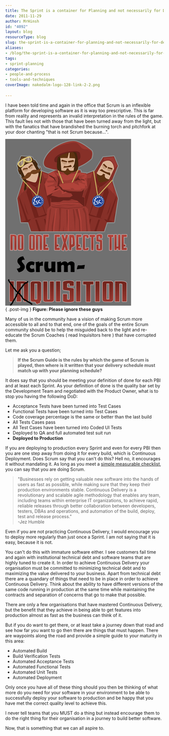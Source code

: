 ```yaml
---
title: The Sprint is a container for Planning and not necessarily for Delivery
date: 2011-11-29
author: MrHinsh
id: "4092"
layout: blog
resourceType: blog
slug: the-sprint-is-a-container-for-planning-and-not-necessarily-for-delivery
aliases:
- /blog/the-sprint-is-a-container-for-planning-and-not-necessarily-for-delivery
tags:
- sprint-planning
categories:
- people-and-process
- tools-and-techniques
coverImage: nakedalm-logo-128-link-2-2.png

---
```



I have been told time and again in the office that Scrum is an inflexible platform for developing software as it is way too prescriptive. This is far from reality and represents an invalid interpretation in the rules of the game. This fault lies not with those that have been turned away from the light, but with the fanatics that have brandished the burning torch and pitchfork at your door chanting "that is not Scrum because...".

[![Image(1)](images/Image1_thumb-1-1.png "Image(1)")](http://blog.hinshelwood.com/files/2011/11/Image1.png)  
{ .post-img }
**Figure: Please ignore these guys**

Many of us in the community have a vision of making Scrum more accessible to all and to that end, one of the goals of the entire Scrum community should be to help the misguided back to the light and re-educate the Scrum Coaches ( read Inquisitors here ) that have corrupted them.

Let me ask you a question;

> **If the Scrum Guide is the rules by which the game of Scrum is played, then where is it written that your delivery schedule must match up with your planning schedule?**

It does say that you should be meeting your definition of done for each PBI and at least each Sprint. As your definition of done is the quality bar set by the Development Team and negotiated with the Product Owner, what is to stop you having the following DoD:

- Acceptance Tests have been turned into Test Cases
- Functional Tests have been turned into Test Cases
- Code coverage percentage is the same or better than the last build
- All Tests Cases pass
- All Test Cases have been turned into Coded UI Tests
- Deployed to QA and full automated test suit run
- **Deployed to Production**

If you are deploying to production every Sprint and even for every PBI then you are one step away from doing it for every build, which is Continuous Deployment. Does Scrum say that you can't do this? Hell no, it encourages it without mandating it. As long as you meet a [simple measurable checklist](http://blog.hinshelwood.com/are-you-doing-scrum-really/), you can say that you are doing Scrum.

> "Businesses rely on getting valuable new software into the hands of users as fast as possible, while making sure that they keep their production environments stable. Continuous Delivery is a revolutionary and scalable agile methodology that enables any team, including teams within enterprise IT organizations, to achieve rapid, reliable releases through better collaboration between developers, testers, DBAs and operations, and automation of the build, deploy, test and release process."  
> \-Jez Humble

Even if you are not practicing Continuous Delivery, I would encourage you to deploy more regularly than just once a Sprint. I am not saying that it is easy, because it is not.

You can't do this with immature software either. I see customers fail time and again with institutional technical debt and software teams that are highly tuned to create it. In order to achieve Continuous Delivery your organisation must be committed to minimizing technical debt and to maximizing the value delivered to your business. Apart from technical debt there are a quandary of things that need to be in place in order to achieve Continuous Delivery. Think about the ability to have different versions of the same code running in production at the same time while maintaining the contracts and separation of concerns that go to make that possible.

There are only a few organisations that have mastered Continuous Delivery, but the benefit that they achieve in being able to get features into production almost as fast as the business can think of it.

But if you do want to get there, or at least take a journey down that road and see how far you want to go then there are things that must happen. There are waypoints along the road and provide a simple guide to your maturity in this area:

- Automated Build
- Build Verification Tests
- Automated Acceptance Tests
- Automated Functional Tests
- Automated Unit Tests
- Automated Deployment

Only once you have all of these thing should you then be thinking of what more do you need for your software in your environment to be able to successfully deploy your software to production and be happy that you have met the correct quality level to achieve this.

I never tell teams that you MUST do a thing but instead encourage them to do the right thing for their organisation in a journey to build better software.

Now, that is something that we can all aspire to.


